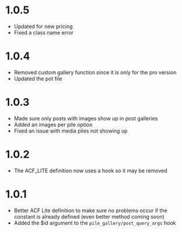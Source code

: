 # 1.0.5
- Updated for new pricing
- Fixed a class name error

# 1.0.4
- Removed custom gallery function since it is only for the pro version
- Updated the pot file

# 1.0.3

- Made sure only posts with images show up in post galleries
- Added an images per pile option
- Fixed an issue with media piles not showing up

# 1.0.2

- The ACF_LITE definition now uses a hook so it may be removed

# 1.0.1

- Better ACF Lite definition to make sure no problems occur if the constant is already defined (even better method coming soon)
- Added the $id argument to the `pile_gallery/post_query_args` hook
